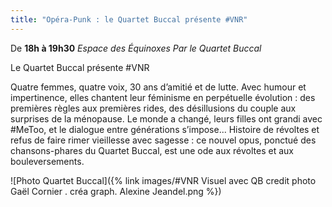 ```yaml
---
title: "Opéra-Punk : le Quartet Buccal présente #VNR"
---
```

De **18h à 19h30**
_Espace des Équinoxes_
_Par le Quartet Buccal_

Le Quartet Buccal présente #VNR

Quatre femmes, quatre voix, 30 ans d’amitié et de lutte. Avec humour et impertinence, elles chantent leur féminisme en perpétuelle évolution : des premières règles aux premières rides, des désillusions du couple aux surprises de la ménopause. Le monde a changé, leurs filles ont grandi avec #MeToo, et le dialogue entre générations s’impose...
Histoire de révoltes et refus de faire rimer vieillesse avec sagesse : ce nouvel opus, ponctué des chansons-phares du Quartet Buccal, est une ode aux révoltes et aux bouleversements.

![Photo Quartet Buccal]({% link images/#VNR Visuel avec QB credit photo Gaël Cornier . créa graph. Alexine Jeandel.png %})